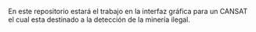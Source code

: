 En este repositorio estará el trabajo en la interfaz gráfica para un CANSAT el cual esta destinado a la detección de la minería ilegal. 
